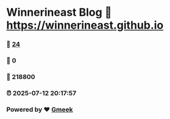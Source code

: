 # Winnerineast Blog :link: https://winnerineast.github.io 
### :page_facing_up: [24](https://winnerineast.github.io/tag.html) 
### :speech_balloon: 0 
### :hibiscus: 218800 
### :alarm_clock: 2025-07-12 20:17:57 
### Powered by :heart: [Gmeek](https://github.com/Meekdai/Gmeek)
